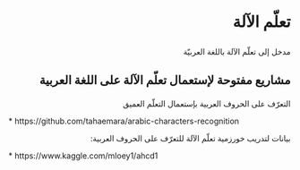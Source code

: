 # <p dir="rtl">تعلّم الآلة</p>
<p dir="rtl"> مدخل إلى تعلّم الآلة باللغة العربيّة</p>

## <p dir="rtl">مشاريع مفتوحة لإستعمال تعلّم الآلة على اللغة العربية</p>

<p dir="rtl">
التعرّف على الحروف العربية بإستعمال التعلّم العميق
</p>
* https://github.com/tahaemara/arabic-characters-recognition

<p dir="rtl">
بيانات لتدريب خورزمية تعلّم الآلة للتعرّف على الحروف العربية:
</p>
* https://www.kaggle.com/mloey1/ahcd1 
